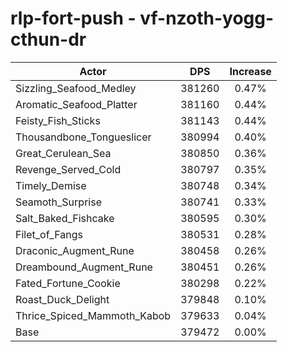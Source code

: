 # rlp-fort-push - vf-nzoth-yogg-cthun-dr
| Actor | DPS | Increase |
|---|:---:|:---:|
|Sizzling_Seafood_Medley|381260|0.47%|
|Aromatic_Seafood_Platter|381160|0.44%|
|Feisty_Fish_Sticks|381143|0.44%|
|Thousandbone_Tongueslicer|380994|0.40%|
|Great_Cerulean_Sea|380850|0.36%|
|Revenge_Served_Cold|380797|0.35%|
|Timely_Demise|380748|0.34%|
|Seamoth_Surprise|380741|0.33%|
|Salt_Baked_Fishcake|380595|0.30%|
|Filet_of_Fangs|380531|0.28%|
|Draconic_Augment_Rune|380458|0.26%|
|Dreambound_Augment_Rune|380451|0.26%|
|Fated_Fortune_Cookie|380298|0.22%|
|Roast_Duck_Delight|379848|0.10%|
|Thrice_Spiced_Mammoth_Kabob|379633|0.04%|
|Base|379472|0.00%|
